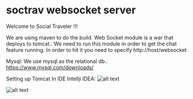 # soctrav websocket server 

Welcome to Social Traveler !!! 

We are using maven to do the build. Web Socket module is a war that deploys to tomcat.. We need to run this module in order to get the chat feature running. In order to hit it you need to specify http://host/websocket

Mysql:
We use mysql as the relational db.. https://www.mysql.com/downloads/

Setting up Tomcat In IDE Intellji IDEA:
![alt text](https://user-images.githubusercontent.com/6451406/34809998-8de37c94-f64d-11e7-9afb-c5371fa19c12.png) 

![alt text](https://user-images.githubusercontent.com/6451406/34809983-739056c8-f64d-11e7-8733-6f7cf95cd145.png) 


